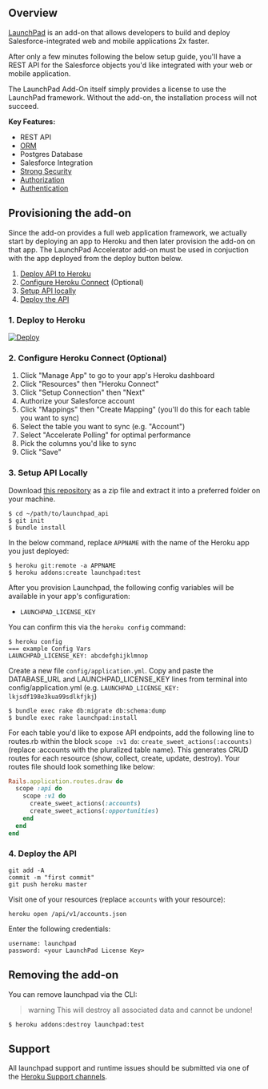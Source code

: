 ## Overview
[LaunchPad](https://elements.heroku.com/addons/launchpad) is an add-on that allows developers to build and deploy Salesforce-integrated web and mobile applications 2x faster.

After only a few minutes following the below setup guide, you'll have a REST API for the Salesforce objects you'd like integrated with your web or mobile application.

The LaunchPad Add-On itself simply provides a license to use the LaunchPad framework. Without the add-on, the installation process will not succeed.

**Key Features:**

- REST API
- [ORM](https://guides.rubyonrails.org/active_record_basics.html)
- Postgres Database
- Salesforce Integration
- [Strong Security](https://guides.rubyonrails.org/security.html)
- [Authorization](https://github.com/CanCanCommunity/cancancan)
- [Authentication](https://github.com/LaunchPadLab/lp_token_auth)

## Provisioning the add-on

Since the add-on provides a full web application framework, we actually start by deploying an app to Heroku and then later provision the add-on on that app. The LaunchPad Accelerator add-on must be used in conjuction with the app deployed from the deploy button below.

1. [Deploy API to Heroku](#1-deploy-to-heroku)
2. [Configure Heroku Connect](#2-configure-heroku-connect-optional) (Optional)
3. [Setup API locally](#3-setup-api-locally)
4. [Deploy the API](#4-deploy-the-api)

### 1. Deploy to Heroku
<a href="https://heroku.com/deploy?template=https://github.com/launchpadlab/launchpad_api" target="_blank">
  <img src="https://www.herokucdn.com/deploy/button.svg" alt="Deploy">
</a>

### 2. Configure Heroku Connect (Optional)
1. Click "Manage App" to go to your app's Heroku dashboard
2. Click "Resources" then "Heroku Connect"
3. Click "Setup Connection" then "Next"
4. Authorize your Salesforce account
5. Click "Mappings" then "Create Mapping" (you'll do this for each table you want to sync)
6. Select the table you want to sync (e.g. "Account")
7. Select "Accelerate Polling" for optimal performance
8. Pick the columns you'd like to sync
9. Click "Save"

### 3. Setup API Locally
Download [this repository](https://github.com/launchpadlab/launchpad_api) as a zip file and extract it into a preferred folder on your machine.

```term
$ cd ~/path/to/launchpad_api
$ git init
$ bundle install
```

In the below command, replace `APPNAME` with the name of the Heroku app you just deployed:

```term
$ heroku git:remote -a APPNAME
$ heroku addons:create launchpad:test
```

After you provision Launchpad, the following config variables will be available in your app's configuration: 

* `LAUNCHPAD_LICENSE_KEY`

You can confirm this via the `heroku config` command:

```term
$ heroku config
=== example Config Vars
LAUNCHPAD_LICENSE_KEY: abcdefghijklmnop

```

Create a new file `config/application.yml`. Copy and paste the DATABASE_URL and LAUNCHPAD_LICENSE_KEY lines from terminal into config/application.yml (e.g. `LAUNCHPAD_LICENSE_KEY: lkjsdf198e3kua99sdlkfjkj`)

```term
$ bundle exec rake db:migrate db:schema:dump
$ bundle exec rake launchpad:install
```

For each table you'd like to expose API endpoints, add the following line to routes.rb within the block `scope :v1 do`: `create_sweet_actions(:accounts)` (replace :accounts with the pluralized table name). This generates CRUD routes for each resource (show, collect, create, update, destroy). Your routes file should look something like below:

```ruby
Rails.application.routes.draw do
  scope :api do
    scope :v1 do
      create_sweet_actions(:accounts)
      create_sweet_actions(:opportunities)
    end
  end
end
```

### 4. Deploy the API

```term
git add -A
commit -m "first commit"
git push heroku master
```

Visit one of your resources (replace `accounts` with your resource):

```term
heroku open /api/v1/accounts.json
```

Enter the following credentials:

```
username: launchpad
password: <your LaunchPad License Key>
```

## Removing the add-on

You can remove launchpad via the CLI:

> warning
> This will destroy all associated data and cannot be undone!

```term
$ heroku addons:destroy launchpad:test
```

## Support

All launchpad support and runtime issues should be submitted via one of the [Heroku Support channels](support-channels).